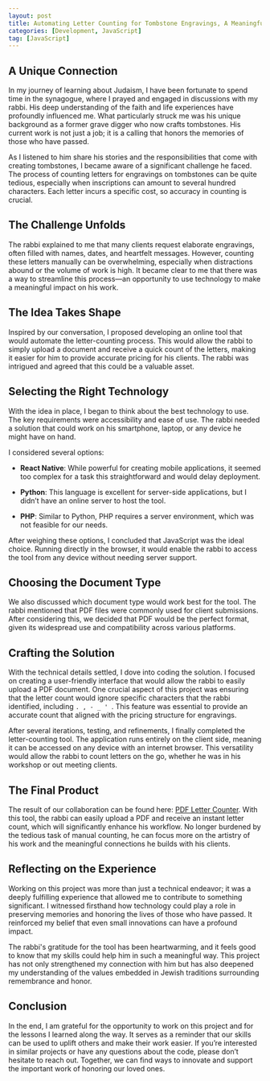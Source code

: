 ```yaml
---
layout: post
title: Automating Letter Counting for Tombstone Engravings, A Meaningful Project.
categories: [Development, JavaScript]
tag: [JavaScript] 
---
```



## A Unique Connection

In my journey of learning about Judaism, I have been fortunate to spend time in the synagogue, where I prayed and engaged in discussions with my rabbi. His deep understanding of the faith and life experiences have profoundly influenced me. What particularly struck me was his unique background as a former grave digger who now crafts tombstones. His current work is not just a job; it is a calling that honors the memories of those who have passed.

As I listened to him share his stories and the responsibilities that come with creating tombstones, I became aware of a significant challenge he faced. The process of counting letters for engravings on tombstones can be quite tedious, especially when inscriptions can amount to several hundred characters. Each letter incurs a specific cost, so accuracy in counting is crucial.

## The Challenge Unfolds

The rabbi explained to me that many clients request elaborate engravings, often filled with names, dates, and heartfelt messages. However, counting these letters manually can be overwhelming, especially when distractions abound or the volume of work is high. It became clear to me that there was a way to streamline this process—an opportunity to use technology to make a meaningful impact on his work.

## The Idea Takes Shape

Inspired by our conversation, I proposed developing an online tool that would automate the letter-counting process. This would allow the rabbi to simply upload a document and receive a quick count of the letters, making it easier for him to provide accurate pricing for his clients. The rabbi was intrigued and agreed that this could be a valuable asset.

## Selecting the Right Technology

With the idea in place, I began to think about the best technology to use. The key requirements were accessibility and ease of use. The rabbi needed a solution that could work on his smartphone, laptop, or any device he might have on hand.

I considered several options:

- **React Native**: While powerful for creating mobile applications, it seemed too complex for a task this straightforward and would delay deployment.

- **Python**: This language is excellent for server-side applications, but I didn’t have an online server to host the tool.

- **PHP**: Similar to Python, PHP requires a server environment, which was not feasible for our needs.

After weighing these options, I concluded that JavaScript was the ideal choice. Running directly in the browser, it would enable the rabbi to access the tool from any device without needing server support.

## Choosing the Document Type

We also discussed which document type would work best for the tool. The rabbi mentioned that PDF files were commonly used for client submissions. After considering this, we decided that PDF would be the perfect format, given its widespread use and compatibility across various platforms.

## Crafting the Solution

With the technical details settled, I dove into coding the solution. I focused on creating a user-friendly interface that would allow the rabbi to easily upload a PDF document. One crucial aspect of this project was ensuring that the letter count would ignore specific characters that the rabbi identified, including `. , - _ ' `. This feature was essential to provide an accurate count that aligned with the pricing structure for engravings.

After several iterations, testing, and refinements, I finally completed the letter-counting tool. The application runs entirely on the client side, meaning it can be accessed on any device with an internet browser. This versatility would allow the rabbi to count letters on the go, whether he was in his workshop or out meeting clients.

## The Final Product

The result of our collaboration can be found here: [PDF Letter Counter](https://zwerd.github.io/scripts/pdfcounter.html). With this tool, the rabbi can easily upload a PDF and receive an instant letter count, which will significantly enhance his workflow. No longer burdened by the tedious task of manual counting, he can focus more on the artistry of his work and the meaningful connections he builds with his clients.

## Reflecting on the Experience

Working on this project was more than just a technical endeavor; it was a deeply fulfilling experience that allowed me to contribute to something significant. I witnessed firsthand how technology could play a role in preserving memories and honoring the lives of those who have passed. It reinforced my belief that even small innovations can have a profound impact.

The rabbi's gratitude for the tool has been heartwarming, and it feels good to know that my skills could help him in such a meaningful way. This project has not only strengthened my connection with him but has also deepened my understanding of the values embedded in Jewish traditions surrounding remembrance and honor.

## Conclusion

In the end, I am grateful for the opportunity to work on this project and for the lessons I learned along the way. It serves as a reminder that our skills can be used to uplift others and make their work easier. If you’re interested in similar projects or have any questions about the code, please don’t hesitate to reach out. Together, we can find ways to innovate and support the important work of honoring our loved ones.
